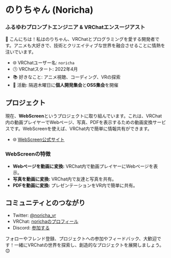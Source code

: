 # のりちゃん (Noricha)

### ふるゆわプロンプトエンジニア & VRChatエンスージアスト

👋 こんにちは！私はのりちゃん、VRChatとプログラミングを愛する開発者です。アニメも大好きで、技術とクリエイティブな世界を融合させることに情熱を注いでいます。

- 🌐 VRChatユーザー名: `noricha`
- 🕒 VRChatスタート: 2022年4月
- 📚 好きなこと: アニメ視聴、コーディング、VRの探索
- 📅 活動: 隔週木曜日に**個人開発集会**と**OSS集会**を開催

## プロジェクト
現在、**WebScreen**というプロジェクトに取り組んでいます。これは、VRChat内の動画プレイヤーでWebページ、写真、PDFを表示するための動画変換サービスです。WebScreenを使えば、VRChat内で簡単に情報共有ができます。

- 🌐 [WebScreen公式サイト](https://web-screen.net/)

### WebScreenの特徴
- **Webページを動画に変換:** VRChat内で動画プレイヤーにWebページを表示。
- **写真を動画に変換:** VRChat内で友達と写真を共有。
- **PDFを動画に変換:** プレゼンテーションをVR内で簡単に共有。

## コミュニティとのつながり
- Twitter: [@noricha_vr](https://twitter.com/noricha_vr)
- VRChat: [norichaのプロフィール](https://vrchat.com/home/user/usr_01b02b0e-58b5-4558-a6ca-56dd32dafdad)
- Discord: [参加する](https://discord.gg/Ptss8Exj22)

フォローやフレンド登録、プロジェクトへの参加やフィードバック、大歓迎です！一緒にVRChatの世界を探索し、創造的なプロジェクトを展開しましょう。😊
